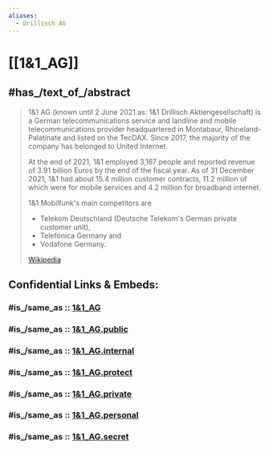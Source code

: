 ```yaml
---
aliases:
  - Drillisch AG
---
```


# [[1&1_AG]] 


## #has_/text_of_/abstract 

> 1&1 AG (known until 2 June 2021 as: 1&1 Drillisch Aktiengesellschaft) 
> is a German telecommunications service and landline and mobile telecommunications provider 
> headquartered in Montabaur, Rhineland-Palatinate and listed on the TecDAX. 
> Since 2017, the majority of the company has belonged to United Internet.
>
> At the end of 2021, 1&1 employed 3,167 people 
> and reported revenue of 3.91 billion Euros by the end of the fiscal year. 
> As of 31 December 2021, 1&1 had about 15.4 million customer contracts, 
> 11.2 million of which were for mobile services and 4.2 million for broadband internet. 
> 
> 1&1 Mobilfunk's main competitors are 
> - Telekom Deutschland (Deutsche Telekom's German private customer unit), 
> - Telefónica Germany and 
> - Vodafone Germany.
>
> [Wikipedia](https://en.wikipedia.org/wiki/1&1%20AG) 


## Confidential Links & Embeds: 

### #is_/same_as :: [1&1_AG](/_Standards/Society/Economics/Business/Business-Entity/IT~Company/ISP(Internet-Service_provider)/1&1_AG.md) 

### #is_/same_as :: [1&1_AG.public](/_public/Society/Economics/Business/Business-Entity/IT~Company/ISP(Internet-Service_provider)/1&1_AG.public.md) 

### #is_/same_as :: [1&1_AG.internal](/_internal/Society/Economics/Business/Business-Entity/IT~Company/ISP(Internet-Service_provider)/1&1_AG.internal.md) 

### #is_/same_as :: [1&1_AG.protect](/_protect/Society/Economics/Business/Business-Entity/IT~Company/ISP(Internet-Service_provider)/1&1_AG.protect.md) 

### #is_/same_as :: [1&1_AG.private](/_private/Society/Economics/Business/Business-Entity/IT~Company/ISP(Internet-Service_provider)/1&1_AG.private.md) 

### #is_/same_as :: [1&1_AG.personal](/_personal/Society/Economics/Business/Business-Entity/IT~Company/ISP(Internet-Service_provider)/1&1_AG.personal.md) 

### #is_/same_as :: [1&1_AG.secret](/_secret/Society/Economics/Business/Business-Entity/IT~Company/ISP(Internet-Service_provider)/1&1_AG.secret.md)


